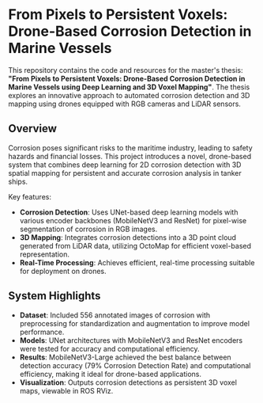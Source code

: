 # From Pixels to Persistent Voxels: Drone-Based Corrosion Detection in Marine Vessels

This repository contains the code and resources for the master's thesis: **"From Pixels to Persistent Voxels: Drone-Based Corrosion Detection in Marine Vessels using Deep Learning and 3D Voxel Mapping"**. The thesis explores an innovative approach to automated corrosion detection and 3D mapping using drones equipped with RGB cameras and LiDAR sensors.

## Overview

Corrosion poses significant risks to the maritime industry, leading to safety hazards and financial losses. This project introduces a novel, drone-based system that combines deep learning for 2D corrosion detection with 3D spatial mapping for persistent and accurate corrosion analysis in tanker ships.

Key features:
- **Corrosion Detection**: Uses UNet-based deep learning models with various encoder backbones (MobileNetV3 and ResNet) for pixel-wise segmentation of corrosion in RGB images.
- **3D Mapping**: Integrates corrosion detections into a 3D point cloud generated from LiDAR data, utilizing OctoMap for efficient voxel-based representation.
- **Real-Time Processing**: Achieves efficient, real-time processing suitable for deployment on drones.

## System Highlights

- **Dataset**: Included 556 annotated images of corrosion with preprocessing for standardization and augmentation to improve model performance.
- **Models**: UNet architectures with MobileNetV3 and ResNet encoders were tested for accuracy and computational efficiency.
- **Results**: MobileNetV3-Large achieved the best balance between detection accuracy (79% Corrosion Detection Rate) and computational efficiency, making it ideal for drone-based applications.
- **Visualization**: Outputs corrosion detections as persistent 3D voxel maps, viewable in ROS RViz.
